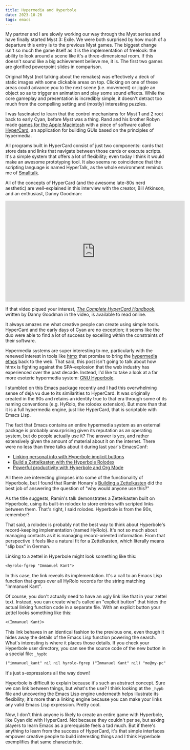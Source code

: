 ```yaml
---
title: Hypermedia and Hyperbole
date: 2023-10-26
tags: emacs
---
```


My partner and I are slowly working our way through the Myst series and have
finally started Myst 3: Exile. We were both surprised by how much of a departure
this entry is to the previous Myst games. The biggest change isn't so much the
game itself as it is the implementation of freelook: the ability to look around
a scene like it's a three-dimensional room. If this doesn't sound like a big
achievement believe me, it is. The first two games are glorified powerpoint
slides in comparison.

Original Myst (not talking about the remakes) was effectively a deck of static
images with some clickable areas on top. Clicking on one of these areas could
advance you to the next scene (i.e. movement) or jiggle an object so as to
trigger an animation and play some sound effects. While the core gameplay and
presentation is incredibly simple, it doesn't detract too much from the
compelling setting and (mostly) interesting puzzles.

I was fascinated to learn that the control mechanisms for Myst 1 and 2 root back
to early Cyan, before Myst was a thing. Rand and his brother Robyn made
[games for the Apple Macintosh](https://store.steampowered.com/app/63620/Cosmic_Osmo_and_the_Worlds_Beyond_the_Mackerel/)
with a piece of software called
[HyperCard](https://en.wikipedia.org/wiki/HyperCard), an application for
building GUIs based on the principles of hypermedia.

All programs built in HyperCard consist of just two components: cards that store
data and links that navigate between those cards or execute scripts. It's a
simple system that offers a lot of flexibility; even today I think it would make
an awesome prototyping tool. It also seems no coincidence that the scripting
language is named HyperTalk, as the whole environment reminds me of
[Smalltalk](https://en.wikipedia.org/wiki/Smalltalk).

All of the concepts of HyperCard (and the awesome late-80s nerd aesthetic) are
well-explained in this interview with the creator, Bill Atkinson, and an
enthusiast, Danny Goodman:

<iframe
  width="560"
  height="315"
  src="https://www.youtube.com/embed/FquNpWdf9vg?si=nLlvTXjaWauEQCn2"
  title="YouTube video player"
  frameborder="0"
  allow="accelerometer; autoplay; clipboard-write; encrypted-media;
  gyroscope; picture-in-picture; web-share"
  allowfullscreen></iframe>

If that video piqued your interest,
[_The Complete HyperCard Handbook_](https://archive.org/details/The_Complete_HyperCard_Handbook),
written by Danny Goodman in the video, is available to read online.

It always amazes me what creative people can create using simple tools.
HyperCard and the early days of Cyan are no exception; it seems like the duo
were able to find a lot of success by excelling within the constraints of their
software.

Hypermedia systems are super interesting to me, particularly with the renewed
interest in tools like [htmx](https://htmx.org/) that promise to bring the
[hypermedia ethos](https://hypermedia.systems/) back to the web. That said, this
post isn't going to talk about how htmx is fighting against the SPA-explosion
that the web industry has experienced over the past decade. Instead, I'd like to
take a look at a far more esoteric hypermedia system:
[GNU Hyperbole](https://www.gnu.org/software/hyperbole/).

I stumbled on this Emacs package recently and I had this overwhelming sense of
deja vu due to its similarities to HyperCard. It was originally created in the
90s and retains an identity true to that era through some of its naming
conventions (e.g. HyRolo, the rolodex extension). But more than that it is a
full hypermedia engine, just like HyperCard, that is scriptable with Emacs Lisp.

The fact that Emacs contains an entire hypermedia system as an external package
is probably unsurprising given its reputation as an operating system, but do
people actually use it? The answer is yes, and rather extensively given the
amount of material about it on the internet. There were no less than three talks
about it during last year's EmacsConf:

- [Linking personal info with Hyperbole implicit buttons](https://emacsconf.org/2022/talks/buttons/)
- [Build a Zettelkasten with the Hyperbole Rolodex](https://emacsconf.org/2022/talks/rolodex/)
- [Powerful productivity with Hyperbole and Org Mode](https://emacsconf.org/2022/talks/hyperorg/)

All there are interesting glimpses into some of the functionality of Hyperbole,
but I found that Ramin Honary's
[Building a Zettelkasten](https://emacsconf.org/2022/talks/rolodex/) did the
best job of answering the question of "why would anyone use this?"

As the title suggests, Ramin's talk demonstrates a Zettelkasten built on
Hyperbole, using its built-in rolodex to store entries with scripted links
between them. That's right, I said rolodex. Hyperbole is from the 90s, remember?

That said, a rolodex is probably not the best way to think about Hyperbole's
record-keeping implementation (named HyRolo). It's not so much about managing
contacts as it is managing record-oriented information. From that perspective it
feels like a natural fit for a Zettelkasten, which literally means "slip box" in
German.

Linking to a zettel in Hyperbole might look something like this:

```txt
<hyrolo-fgrep "Immanuel Kant">
```

In this case, the link reveals its implementation. It's a call to an Emacs Lisp
function that greps over all HyRolo records for the string matching "Immanuel
Kant".

Of course, you don't actually need to have an ugly link like that in your zettel
text. Instead, you can create what's called an "explicit button" that hides the
actual linking function code in a separate file. With an explicit button your
zettel looks something like this:

```txt
<(Immanuel Kant)>
```

This link behaves in an identical fashion to the previous one, even though it
hides away the details of the Emacs Lisp function powering the search. What's
interesting is where it places those details. If you check your Hyperbole user
directory, you can see the source code of the new button in a special file:
`_hypb`:

```txt
("immanuel_kant" nil nil hyrolo-fgrep ("Immanuel Kant" nil) "me@my-pc" "20231025:04:20:37" nil nil)
```

It's just s-expressions all the way down!

Hyperbole is difficult to explain because it's such an abstract concept. Sure we
can link between things, but what's the use? I think looking at the `_hypb` file
and uncovering the Emacs Lisp engine underneath helps illustrate its
flexibility; it's more than a linking engine because you can make your links any
valid Emacs Lisp expression. Pretty cool.

Now, I don't think anyone is likely to create an entire game with Hyperbole,
like Cyan did with HyperCard. Not because they couldn't per se, but asking
players to learn Emacs as a prerequisite feels a tad much. But if there's
anything to learn from the success of HyperCard, it's that simple interfaces
empower creative people to build interesting things and I think Hyperbole
exemplifies that same characteristic.
